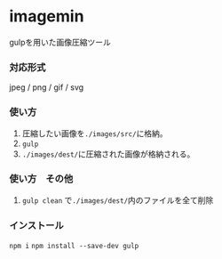 # imagemin
gulpを用いた画像圧縮ツール

### 対応形式
jpeg / png / gif / svg

### 使い方
1. 圧縮したい画像を`./images/src/`に格納。
1. `gulp`
1. `./images/dest/`に圧縮された画像が格納される。

### 使い方　その他
1. `gulp clean` で`./images/dest/`内のファイルを全て削除

### インストール
`npm i`
`npm install --save-dev gulp`
